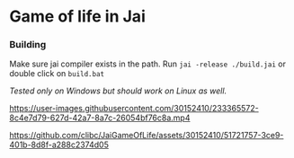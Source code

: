 # Game of life in Jai

### Building

Make sure jai compiler exists in the path.
Run `jai -release ./build.jai` or double click on `build.bat`

*Tested only on Windows but should work on Linux as well.*

https://user-images.githubusercontent.com/30152410/233365572-8c4e7d79-627d-42a7-8a7c-26054bf76c8a.mp4


https://github.com/clibc/JaiGameOfLife/assets/30152410/51721757-3ce9-401b-8d8f-a288c2374d05

